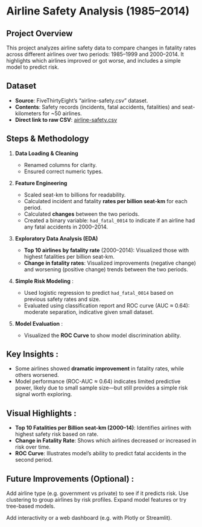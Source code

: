 # Airline Safety Analysis (1985–2014)

## Project Overview
This project analyzes airline safety data to compare changes in fatality rates across different airlines over two periods: 1985–1999 and 2000–2014. It highlights which airlines improved or got worse, and includes a simple model to predict risk.

## Dataset
- **Source**: FiveThirtyEight’s “airline-safety.csv” dataset.
- **Contents**: Safety records (incidents, fatal accidents, fatalities) and seat-kilometers for ~50 airlines.
- **Direct link to raw CSV**: [airline-safety.csv](https://raw.githubusercontent.com/fivethirtyeight/data/master/airline-safety/airline-safety.csv)

## Steps & Methodology

1. **Data Loading & Cleaning**  
   - Renamed columns for clarity.  
   - Ensured correct numeric types.  

2. **Feature Engineering**  
   - Scaled seat-km to billions for readability.  
   - Calculated incident and fatality **rates per billion seat-km** for each period.  
   - Calculated **changes** between the two periods.  
   - Created a binary variable: `had_fatal_0014` to indicate if an airline had any fatal accidents in 2000–2014.

3. **Exploratory Data Analysis (EDA)**  
   - **Top 10 airlines by fatality rate** (2000–2014): Visualized those with highest fatalities per billion seat-km.  
   - **Change in fatality rates**: Visualized improvements (negative change) and worsening (positive change) trends between the two periods.
     
4. **Simple Risk Modeling** :
   - Used logistic regression to predict `had_fatal_0014` based on previous safety rates and size.  
   - Evaluated using classification report and ROC curve (AUC ≈ 0.64): moderate separation, indicative given small dataset.

5. **Model Evaluation** :
   - Visualized the **ROC Curve** to show model discrimination ability.

## Key Insights :
- Some airlines showed **dramatic improvement** in fatality rates, while others worsened.
- Model performance (ROC-AUC ≈ 0.64) indicates limited predictive power, likely due to small sample size—but still provides a simple risk signal worth exploring.

## Visual Highlights :
- **Top 10 Fatalities per Billion seat-km (2000–14)**: Identifies airlines with highest safety risk based on rate.  
- **Change in Fatality Rate**: Shows which airlines decreased or increased in risk over time.  
- **ROC Curve**: Illustrates model’s ability to predict fatal accidents in the second period.

## Future Improvements (Optional) :
Add airline type (e.g. government vs private) to see if it predicts risk.
Use clustering to group airlines by risk profiles.
Expand model features or try tree-based models.

Add interactivity or a web dashboard (e.g. with Plotly or Streamlit).

